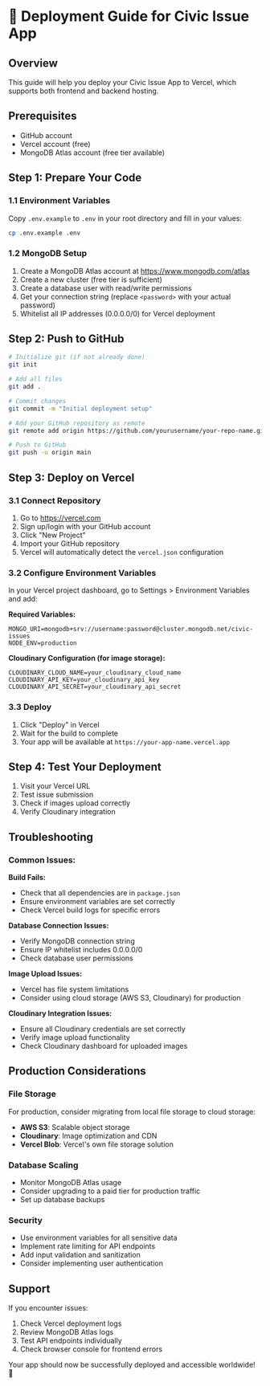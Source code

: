 # 🚀 Deployment Guide for Civic Issue App

## Overview
This guide will help you deploy your Civic Issue App to Vercel, which supports both frontend and backend hosting.

## Prerequisites
- GitHub account
- Vercel account (free)
- MongoDB Atlas account (free tier available)

## Step 1: Prepare Your Code

### 1.1 Environment Variables
Copy `.env.example` to `.env` in your root directory and fill in your values:
```bash
cp .env.example .env
```

### 1.2 MongoDB Setup
1. Create a MongoDB Atlas account at https://www.mongodb.com/atlas
2. Create a new cluster (free tier is sufficient)
3. Create a database user with read/write permissions
4. Get your connection string (replace `<password>` with your actual password)
5. Whitelist all IP addresses (0.0.0.0/0) for Vercel deployment

## Step 2: Push to GitHub

```bash
# Initialize git (if not already done)
git init

# Add all files
git add .

# Commit changes
git commit -m "Initial deployment setup"

# Add your GitHub repository as remote
git remote add origin https://github.com/yourusername/your-repo-name.git

# Push to GitHub
git push -u origin main
```

## Step 3: Deploy on Vercel

### 3.1 Connect Repository
1. Go to https://vercel.com
2. Sign up/login with your GitHub account
3. Click "New Project"
4. Import your GitHub repository
5. Vercel will automatically detect the `vercel.json` configuration

### 3.2 Configure Environment Variables
In your Vercel project dashboard, go to Settings > Environment Variables and add:

**Required Variables:**
```
MONGO_URI=mongodb+srv://username:password@cluster.mongodb.net/civic-issues
NODE_ENV=production
```

**Cloudinary Configuration (for image storage):**
```
CLOUDINARY_CLOUD_NAME=your_cloudinary_cloud_name
CLOUDINARY_API_KEY=your_cloudinary_api_key
CLOUDINARY_API_SECRET=your_cloudinary_api_secret
```

### 3.3 Deploy
1. Click "Deploy" in Vercel
2. Wait for the build to complete
3. Your app will be available at `https://your-app-name.vercel.app`

## Step 4: Test Your Deployment

1. Visit your Vercel URL
2. Test issue submission
3. Check if images upload correctly
4. Verify Cloudinary integration

## Troubleshooting

### Common Issues:

**Build Fails:**
- Check that all dependencies are in `package.json`
- Ensure environment variables are set correctly
- Check Vercel build logs for specific errors

**Database Connection Issues:**
- Verify MongoDB connection string
- Ensure IP whitelist includes 0.0.0.0/0
- Check database user permissions

**Image Upload Issues:**
- Vercel has file system limitations
- Consider using cloud storage (AWS S3, Cloudinary) for production

**Cloudinary Integration Issues:**
- Ensure all Cloudinary credentials are set correctly
- Verify image upload functionality
- Check Cloudinary dashboard for uploaded images

## Production Considerations

### File Storage
For production, consider migrating from local file storage to cloud storage:
- **AWS S3**: Scalable object storage
- **Cloudinary**: Image optimization and CDN
- **Vercel Blob**: Vercel's own file storage solution

### Database Scaling
- Monitor MongoDB Atlas usage
- Consider upgrading to a paid tier for production traffic
- Set up database backups

### Security
- Use environment variables for all sensitive data
- Implement rate limiting for API endpoints
- Add input validation and sanitization
- Consider implementing user authentication

## Support

If you encounter issues:
1. Check Vercel deployment logs
2. Review MongoDB Atlas logs
3. Test API endpoints individually
4. Check browser console for frontend errors

Your app should now be successfully deployed and accessible worldwide! 🎉
